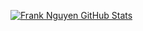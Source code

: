 [![Frank Nguyen GitHub Stats](https://github-readme-stats.vercel.app/api?username=frank-nguyen-vd)](https://github.com/frank-nguyen-vd/)
